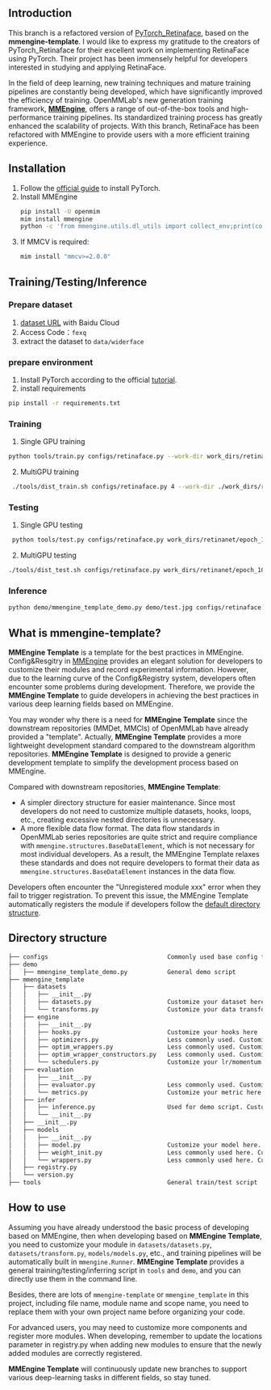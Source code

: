 ## Introduction

This branch is a refactored version of [PyTorch_Retinaface](https://github.com/biubug6/Pytorch_Retinaface), based on the **mmengine-template**. I would like to express my gratitude to the creators of PyTorch_Retinaface for their excellent work on implementing RetinaFace using PyTorch. Their project has been immensely helpful for developers interested in studying and applying RetinaFace.

In the field of deep learning, new training techniques and mature training pipelines are constantly being developed, which have significantly improved the efficiency of training. OpenMMLab's new generation training framework, [**MMEngine**](https://github.com/open-mmlab/mmengine), offers a range of out-of-the-box tools and high-performance training pipelines. Its standardized training process has greatly enhanced the scalability of projects. With this branch, RetinaFace has been refactored with MMEngine to provide users with a more efficient training experience.

## Installation

1. Follow the [official guide](https://pytorch.org/get-started/locally/) to install PyTorch.
2. Install MMEngine
   ```bash
   pip install -U openmim
   mim install mmengine
   python -c 'from mmengine.utils.dl_utils import collect_env;print(collect_env())'
   ```
3. If MMCV is required:
   ```bash
   mim install "mmcv>=2.0.0"
   ```

## Training/Testing/Inference

### Prepare dataset

1. [dataset URL](https://pan.baidu.com/s/15A9TGQvqqWIKr8OJnuRoJg?pwd=fexq) with Baidu Cloud
2. Access Code：`fexq`
3. extract the dataset to `data/widerface`

### prepare environment

1. Install PyTorch according to the official [tutorial](https://pytorch.org/get-started/locally/).
2. install requirements

```bash
pip install -r requirements.txt
```

### Training

1. Single GPU training

```bash
python tools/train.py configs/retinaface.py --work-dir work_dirs/retinanet --cfg-options train_dataloader.batch_size=24 --amp
```

2. MultiGPU training

```bash
 ./tools/dist_train.sh configs/retinaface.py 4 --work-dir ./work_dirs/retinanet --amp
```

### Testing

1. Single GPU testing

```bash
 python tools/test.py configs/retinaface.py work_dirs/retinanet/epoch_100.pth
```

2. MultiGPU testing

```bash
./tools/dist_test.sh configs/retinaface.py work_dirs/retinanet/epoch_100.pth 4
```

### Inference

```bash
python demo/mmengine_template_demo.py demo/test.jpg configs/retinaface.py work_dirs/retinanet/epoch_100.pth
```

## What is mmengine-template?

**MMEngine Template** is a template for the best practices in MMEngine. Config&Resgitry in [MMEngine](https://github.com/open-mmlab/mmengine) provides an elegant solution for developers to customize their modules and record experimental information. However, due to the learning curve of the Config&Registry system, developers often encounter some problems during development. Therefore, we provide the **MMEngine Template** to guide developers in achieving the best practices in various deep learning fields based on MMEngine.

You may wonder why there is a need for **MMEngine Template** since the downstream repositories (MMDet, MMCls) of OpenMMLab have already provided a "template". Actually, **MMEngine Template** provides a more lightweight development standard compared to the downstream algorithm repositories. **MMEngine Template** is designed to provide a generic development template to simplify the development process based on MMEngine.

Compared with downstream repositories, **MMEngine Template**:

- A simpler directory structure for easier maintenance. Since most developers do not need to customize multiple datasets, hooks, loops, etc., creating excessive nested directories is unnecessary.
- A more flexible data flow format. The data flow standards in OpenMMLab series repositories are quite strict and require compliance with `mmengine.structures.BaseDataElement`, which is not necessary for most individual developers. As a result, the MMEngine Template relaxes these standards and does not require developers to format their data as `mmengine.structures.BaseDataElement` instances in the data flow.

Developers often encounter the "Unregistered module xxx" error when they fail to trigger registration. To prevent this issue, the MMEngine Template automatically registers the module if developers follow the [default directory structure](#directory-structure).

## Directory structure

```bash
├── configs                                 Commonly used base config file.
├── demo
│   ├── mmengine_template_demo.py           General demo script
├── mmengine_template
│   ├── datasets
│   │   ├── __init__.py
│   │   ├── datasets.py                     Customize your dataset here
│   │   └── transforms.py                   Customize your data transform here
│   ├── engine
│   │   ├── __init__.py
│   │   ├── hooks.py                        Customize your hooks here
│   │   ├── optimizers.py                   Less commonly used. Customize your optimizer here
│   │   ├── optim_wrappers.py               Less commonly used. Customize your optimizer wrapper here
│   │   ├── optim_wrapper_constructors.py   Less commonly used. Customize your optimizer wrapper constructor here
│   │   └── schedulers.py                   Customize your lr/momentum scheduler here
│   ├── evaluation
│   │   ├── __init__.py
│   │   ├── evaluator.py                    Less commonly used. Customize your evaluator here
│   │   └── metrics.py                      Customize your metric here.
│   ├── infer
│   │   ├── inference.py                    Used for demo script. Customize your inferencer here
│   │   └── __init__.py
│   ├── __init__.py
│   ├── models
│   │   ├── __init__.py
│   │   ├── model.py                        Customize your model here.
│   │   ├── weight_init.py                  Less commonly used here. Customize your initializer here.
│   │   └── wrappers.py                     Less commonly used here. Customize your wrapper here.
│   ├── registry.py
│   └── version.py
├── tools                                   General train/test script
```

## How to use

Assuming you have already understood the basic process of developing based on MMEngine, then when developing based on **MMEngine Template**, you need to customize your module in `datasets/datasets.py`, `datasets/transform.py`, `models/models.py`, etc., and training pipelines will be automatically built in `mmengine.Runner`. **MMEngine Template** provides a general training/testing/inferring script in `tools` and `demo`, and you can directly use them in the command line.

Besides, there are lots of `mmengine-template` or `mmengine_template` in this project, including file name, module name and scope name, you need to replace them with your own project name before organizing your code.

For advanced users, you may need to customize more components and register more modules. When developing, remember to update the locations parameter in registry.py when adding new modules to ensure that the newly added modules are correctly registered.

**MMEngine Template** will continuously update new branches to support various deep-learning tasks in different fields, so stay tuned.
